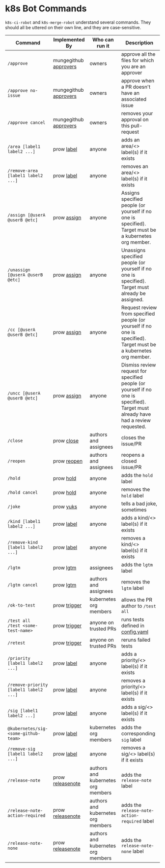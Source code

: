 # k8s Bot Commands

`k8s-ci-robot` and `k8s-merge-robot` understand several commands. They should all be uttered on their own line, and they are case-sensitive.

Command | Implemented By | Who can run it | Description
--- | --- | --- | ---
`/approve` | mungegithub [approvers](./mungegithub/mungers/approvers) | owners | approve all the files for which you are an approver
`/approve no-issue` | mungegithub [approvers](./mungegithub/mungers/approvers) | owners | approve when a PR doesn't have an associated issue
`/approve cancel` | mungegithub [approvers](./mungegithub/mungers/approvers) | owners | removes your approval on this pull-request
`/area [label1 label2 ...]` | prow [label](./prow/plugins/label) | anyone | adds an area/<> label(s) if it exists
`/remove-area [label1 label2 ...]` | prow [label](./prow/plugins/label) | anyone | removes an area/<> label(s) if it exists
`/assign [@userA @userB @etc]` | prow [assign](./prow/plugins/assign) | anyone | Assigns specified people (or yourself if no one is specified). Target must be a kubernetes org member.
`/unassign [@userA @userB @etc]` | prow [assign](./prow/plugins/assign) | anyone | Unassigns specified people (or yourself if no one is specified). Target must already be assigned.
`/cc [@userA @userB @etc]` | prow [assign](./prow/plugins/assign) | anyone | Request review from specified people (or yourself if no one is specified). Target must be a kubernetes org member.
`/uncc [@userA @userB @etc]` | prow [assign](./prow/plugins/assign) | anyone | Dismiss review request for specified people (or yourself if no one is specified). Target must already have had a review requested.
`/close` | prow [close](./prow/plugins/close) | authors and assignees | closes the issue/PR
`/reopen` | prow [reopen](./prow/plugins/reopen) | authors and assignees | reopens a closed issue/PR
`/hold` | prow [hold](./prow/plugins/hold) | anyone | adds the `hold` label
`/hold cancel` | prow [hold](./prow/plugins/hold) | anyone | removes the `hold` label
`/joke` | prow [yuks](./prow/plugins/yuks) | anyone | tells a bad joke, sometimes
`/kind [label1 label2 ...]` | prow [label](./prow/plugins/label) | anyone | adds a kind/<> label(s) if it exists
`/remove-kind [label1 label2 ...]` | prow [label](./prow/plugins/label) | anyone | removes a kind/<> label(s) if it exists
`/lgtm` | prow [lgtm](./prow/plugins/lgtm) | assignees | adds the `lgtm` label
`/lgtm cancel` | prow [lgtm](./prow/plugins/lgtm) | authors and assignees | removes the `lgtm` label
`/ok-to-test` | prow [trigger](./prow/plugins/trigger) | kubernetes org members | allows the PR author to `/test all`
`/test all`<br>`/test <some-test-name>` | prow [trigger](./prow/plugins/trigger) | anyone on trusted PRs | runs tests defined in [config.yaml](./prow/config.yaml)
`/retest` | prow [trigger](./prow/plugins/trigger) | anyone on trusted PRs | reruns failed tests
`/priority [label1 label2 ...]` | prow [label](./prow/plugins/label) | anyone | adds a priority/<> label(s) if it exists
`/remove-priority [label1 label2 ...]` | prow [label](./prow/plugins/label) | anyone | removes a priority/<> label(s) if it exists
`/sig [label1 label2 ...]` | prow [label](./prow/plugins/label) | anyone | adds a sig/<> label(s) if it exists
`@kubernetes/sig-<some-github-team>` | prow [label](./prow/plugins/label) | kubernetes org members | adds the corresponding `sig` label
`/remove-sig [label1 label2 ...]` | prow [label](./prow/plugins/label) | anyone | removes a sig/<> label(s) if it exists
`/release-note` | prow [releasenote](./prow/plugins/releasenote) | authors and kubernetes org members | adds the `release-note` label
`/release-note-action-required` | prow [releasenote](./prow/plugins/releasenote) | authors and kubernetes org members | adds the `release-note-action-required` label
`/release-note-none` | prow [releasenote](./prow/plugins/releasenote) | authors and kubernetes org members | adds the `release-note-none` label
